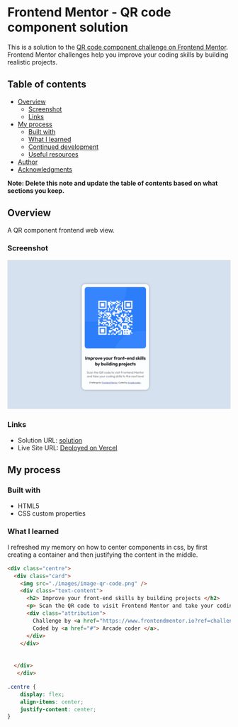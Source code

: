 # Frontend Mentor - QR code component solution

This is a solution to the [QR code component challenge on Frontend Mentor](https://www.frontendmentor.io/challenges/qr-code-component-iux_sIO_H). Frontend Mentor challenges help you improve your coding skills by building realistic projects. 

## Table of contents

- [Overview](#overview)
  - [Screenshot](#screenshot)
  - [Links](#links)
- [My process](#my-process)
  - [Built with](#built-with)
  - [What I learned](#what-i-learned)
  - [Continued development](#continued-development)
  - [Useful resources](#useful-resources)
- [Author](#author)
- [Acknowledgments](#acknowledgments)

**Note: Delete this note and update the table of contents based on what sections you keep.**

## Overview
A QR component frontend web view. 

### Screenshot

![<img src="./images/solution-screenshot.PNG">](./images/solution-screenshot.PNG)

### Links

- Solution URL: [solution](https://github.com/arcadecoder/qr-code-component-main)
- Live Site URL: [Deployed on Vercel](https://qr-code-component-main-gamma-seven.vercel.app/)

## My process

### Built with

- HTML5 
- CSS custom properties




### What I learned

I refreshed my memory on how to center  components in css, by first creating a container and then justifying the content in the middle. 


```html
<div class="centre">
  <div class="card">
    <img src="./images/image-qr-code.png" />
    <div class="text-content">
      <h2> Improve your front-end skills by building projects </h2>
      <p> Scan the QR code to visit Frontend Mentor and take your coding skills to the next level </p>
      <div class="attribution">
        Challenge by <a href="https://www.frontendmentor.io?ref=challenge" target="_blank">Frontend Mentor</a>. 
        Coded by <a href="#"> Arcade coder </a>.
      </div>
    </div>
    
    
  </div>
   </div>
```
```css
.centre {
    display: flex;
    align-items: center;
    justify-content: center;
}

```
